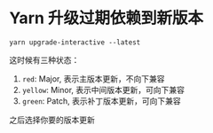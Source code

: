 # Yarn 升级过期依赖到新版本

```
yarn upgrade-interactive --latest
```

这时候有三种状态：

1. `red`: Major, 表示主版本更新，不向下兼容
2. `yellow`: Minor, 表示中间版本更新，可向下兼容
3. `green`: Patch, 表示补丁版本更新，可向下兼容

之后选择你要的版本更新
